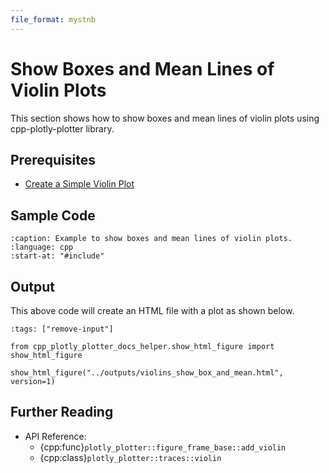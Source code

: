 ```yaml
---
file_format: mystnb
---
```


# Show Boxes and Mean Lines of Violin Plots

This section shows how to show boxes and mean lines of violin plots using cpp-plotly-plotter library.

## Prerequisites

- [Create a Simple Violin Plot](create_simple_violin.md)

## Sample Code

```{literalinclude} /../../../examples/violins/show_box_and_mean.cpp
:caption: Example to show boxes and mean lines of violin plots.
:language: cpp
:start-at: "#include"
```

## Output

This above code will create an HTML file with a plot as shown below.

```{code-cell}
:tags: ["remove-input"]

from cpp_plotly_plotter_docs_helper.show_html_figure import show_html_figure

show_html_figure("../outputs/violins_show_box_and_mean.html", version=1)
```

## Further Reading

- API Reference:
  - {cpp:func}`plotly_plotter::figure_frame_base::add_violin`
  - {cpp:class}`plotly_plotter::traces::violin`
